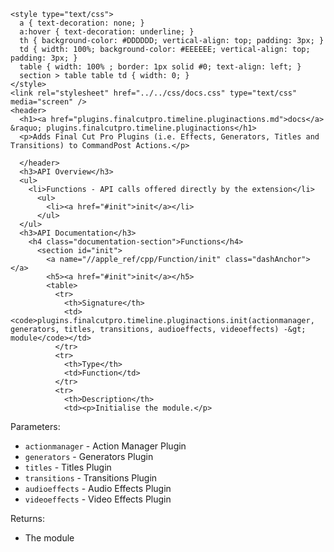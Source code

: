     <style type="text/css">
      a { text-decoration: none; }
      a:hover { text-decoration: underline; }
      th { background-color: #DDDDDD; vertical-align: top; padding: 3px; }
      td { width: 100%; background-color: #EEEEEE; vertical-align: top; padding: 3px; }
      table { width: 100% ; border: 1px solid #0; text-align: left; }
      section > table table td { width: 0; }
    </style>
    <link rel="stylesheet" href="../../css/docs.css" type="text/css" media="screen" />
    <header>
      <h1><a href="plugins.finalcutpro.timeline.pluginactions.md">docs</a> &raquo; plugins.finalcutpro.timeline.pluginactions</h1>
      <p>Adds Final Cut Pro Plugins (i.e. Effects, Generators, Titles and Transitions) to CommandPost Actions.</p>

      </header>
      <h3>API Overview</h3>
      <ul>
        <li>Functions - API calls offered directly by the extension</li>
          <ul>
            <li><a href="#init">init</a></li>
          </ul>
      </ul>
      <h3>API Documentation</h3>
        <h4 class="documentation-section">Functions</h4>
          <section id="init">
            <a name="//apple_ref/cpp/Function/init" class="dashAnchor"></a>
            <h5><a href="#init">init</a></h5>
            <table>
              <tr>
                <th>Signature</th>
                <td><code>plugins.finalcutpro.timeline.pluginactions.init(actionmanager, generators, titles, transitions, audioeffects, videoeffects) -&gt; module</code></td>
              </tr>
              <tr>
                <th>Type</th>
                <td>Function</td>
              </tr>
              <tr>
                <th>Description</th>
                <td><p>Initialise the module.</p>
<p>Parameters:</p>
<ul>
<li><code>actionmanager</code> - Action Manager Plugin</li>
<li><code>generators</code> - Generators Plugin</li>
<li><code>titles</code> - Titles Plugin</li>
<li><code>transitions</code> - Transitions Plugin</li>
<li><code>audioeffects</code> - Audio Effects Plugin</li>
<li><code>videoeffects</code> - Video Effects Plugin</li>
</ul>
<p>Returns:</p>
<ul>
<li>The module</li>
</ul>
</td>
              </tr>
            </table>
          </section>
